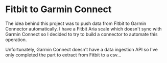 # Fitbit to Garmin Connect

The idea behind this project was to push data from Fitbit to Garmin Connector automatically. I have a Fitbit Aria scale which doesn't sync with Garmin Connect so I decided to try to build a connector to automate this operation.

Unfortunately, Garmin Connect doesn't have a data ingestion API so I've only completed the part to extract from Fitbit to a csv...
